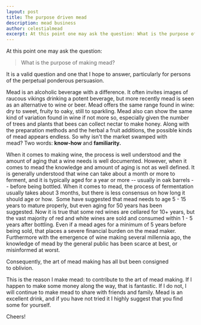```yaml
---
layout: post
title: The purpose driven mead
description: mead business
author: celestialmead
excerpt: At this point one may ask the question: What is the purpose of making mead? ...
---
```

At this point one may ask the question: 
> What is the purpose of making mead?

It is a valid question and one that I hope to answer, particularly for persons of the perpetual ponderous persuasion.

Mead is an alcoholic beverage with a difference. It often invites images of raucous vikings drinking a potent beverage, but more recently mead is seen as an alternative to wine or beer. Mead offers the same range found in wine: dry to sweet, fruity to oaky, still to sparkling. Mead also can show the same kind of variation found in wine if not more so, especially given the number of trees and plants that bees can collect nectar to make honey. Along with the preparation methods and the herbal a fruit additions, the possible kinds of mead appears endless. So why isn't the market swamped with mead? Two words: **know-how** and **familiarity.**

When it comes to making wine, the process is well understood and the amount of aging that a wine needs is well documented. However, when it comes to mead the knowledge and amount of aging is not as well defined. It is generally understood that wine can take about a month or more to ferment, and it is typically aged for a year or more -- usually in oak barrels -- before being bottled. When it comes to mead, the process of fermentation usually takes about 3 months, but there is less consensus on how long it should age or how.  Some have suggested that mead needs to age 5 - 15 years to mature properly, but even aging for 50 years has been suggested. Now it is true that some red wines are cellared for 10+ years, but the vast majority of red and white wines are sold and consumed within 1 - 5 years after bottling. Even if a mead ages for a minimum of 5 years before being sold, that places a severe financial burden on the mead maker. Furthermore with the emergence of wine making several millennia ago, the knowledge of mead by the general public has been scarce at best, or misinformed at worst.

Consequently, the art of mead making has all but been consigned to oblivion.

This is the reason I make mead: to contribute to the art of mead making. If I happen to make some money along the way, that is fantastic. If I do not, I will continue to make mead to share with friends and family. Mead is an excellent drink, and if you have not tried it I highly suggest that you find some for yourself.

Cheers!
